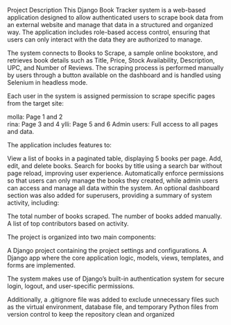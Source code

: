Project Description
This Django Book Tracker system is a web-based application designed to allow authenticated users to scrape book data from an external website and manage that data in a structured and organized way. The application includes role-based access control, ensuring that users can only interact with the data they are authorized to manage.

The system connects to Books to Scrape, a sample online bookstore, and retrieves book details such as Title, Price, Stock Availability, Description, UPC, and Number of Reviews. The scraping process is performed manually by users through a button available on the dashboard and is handled using Selenium in headless mode.

Each user in the system is assigned permission to scrape specific pages from the target site:

molla: Page 1 and 2  
rina: Page 3 and 4
ylli: Page 5 and 6
Admin users: Full access to all pages and data.

The application includes features to:

View a list of books in a paginated table, displaying 5 books per page.
Add, edit, and delete books.
Search for books by title using a search bar without page reload, improving user experience.
Automatically enforce permissions so that users can only manage the books they created, while admin users can access and manage all data within the system.
An optional dashboard section was also added for superusers, providing a summary of system activity, including:

The total number of books scraped.
The number of books added manually.
A list of top contributors based on activity.

The project is organized into two main components:

A Django project containing the project settings and configurations.
A Django app where the core application logic, models, views, templates, and forms are implemented.

The system makes use of Django’s built-in authentication system for secure login, logout, and user-specific permissions.

Additionally, a .gitignore file was added to exclude unnecessary files such as the virtual environment, database file, and temporary Python files from version control to keep the repository clean and organized
